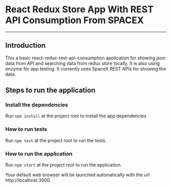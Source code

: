 # React Redux Store App With REST API Consumption From SPACEX

---

## Introduction

This a basic react-redux-rest-api-consumption application for showing json data from API and searching data from redux store locally. It is also using enzyme for app testing. It currently uses SpaceX REST APIs for showing the data.

## Steps to run the application

### Install the dependencies

Run `npm install` at the project root to install the app dependencies

### How to run tests

Run `npm test` at the project root to run the tests.

### How to run the application

Run `npm start` at the project root to run the application.


Your default web browser will be launched automatically with the url http://localhost:3000
